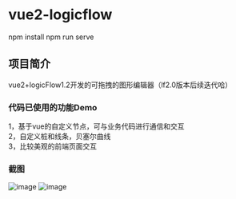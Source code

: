 <!--
 * @Author: liuhongyang 18534613246@163.com
 * @Date: 2024-05-25 22:45:08
 * @LastEditors: liuhongyang 18534613246@163.com
 * @LastEditTime: 2024-08-30 11:33:05
 * @FilePath: \vue2-logicflow\README.md
 * @Description: 这是默认设置,请设置`customMade`, 打开koroFileHeader查看配置 进行设置: https://github.com/OBKoro1/koro1FileHeader/wiki/%E9%85%8D%E7%BD%AE
-->
# vue2-logicflow
npm install
npm run serve
## 项目简介
vue2+logicFlow1.2开发的可拖拽的图形编辑器（lf2.0版本后续迭代哈）

### 代码已使用的功能Demo
1，基于vue的自定义节点，可与业务代码进行通信和交互  
2，自定义桩和线条，贝塞尔曲线  
3，比较美观的前端页面交互

### 截图
![image](https://jh-filemock.mgpay.cn/2024/08/30/1439145lbbnno4lmfek37si1fiku0uos130957.jpg)
![image](https://github.com/lhyAdmins000/logicFlow-vue2/blob/main/tinywow_20240830-133044_63478924.gif)

